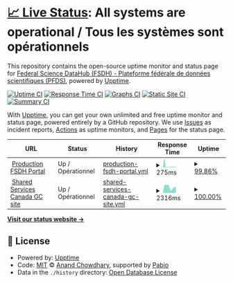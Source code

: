 # [📈 Live Status](https://fsdh-pfds.github.io/status-statut): <!--live status--> **All systems are operational / Tous les systèmes sont opérationnels**

This repository contains the open-source uptime monitor and status page for [Federal Science DataHub (FSDH) - Plateforme fédérale de données scientifiques (PFDS)](https://sds.canada.ca/), powered by [Upptime](https://github.com/upptime/upptime).

[![Uptime CI](https://github.com/fsdh-pfds/status-statut/workflows/Uptime%20CI/badge.svg)](https://github.com/fsdh-pfds/status-statut/actions?query=workflow%3A%22Uptime+CI%22)
[![Response Time CI](https://github.com/fsdh-pfds/status-statut/workflows/Response%20Time%20CI/badge.svg)](https://github.com/fsdh-pfds/status-statut/actions?query=workflow%3A%22Response+Time+CI%22)
[![Graphs CI](https://github.com/fsdh-pfds/status-statut/workflows/Graphs%20CI/badge.svg)](https://github.com/fsdh-pfds/status-statut/actions?query=workflow%3A%22Graphs+CI%22)
[![Static Site CI](https://github.com/fsdh-pfds/status-statut/workflows/Static%20Site%20CI/badge.svg)](https://github.com/fsdh-pfds/status-statut/actions?query=workflow%3A%22Static+Site+CI%22)
[![Summary CI](https://github.com/fsdh-pfds/status-statut/workflows/Summary%20CI/badge.svg)](https://github.com/fsdh-pfds/status-statut/actions?query=workflow%3A%22Summary+CI%22)

With [Upptime](https://upptime.js.org), you can get your own unlimited and free uptime monitor and status page, powered entirely by a GitHub repository. We use [Issues](https://github.com/fsdh-pfds/status-statut/issues) as incident reports, [Actions](https://github.com/fsdh-pfds/status-statut/actions) as uptime monitors, and [Pages](https://fsdh-pfds.github.io/status-statut) for the status page.

<!--start: status pages-->
<!-- This summary is generated by Upptime (https://github.com/upptime/upptime) -->
<!-- Do not edit this manually, your changes will be overwritten -->
<!-- prettier-ignore -->
| URL | Status | History | Response Time | Uptime |
| --- | ------ | ------- | ------------- | ------ |
| <img alt="" src="https://icons.duckduckgo.com/ip3/federal-science-datahub.canada.ca.ico" height="13"> [Production FSDH Portal](https://federal-science-datahub.canada.ca/login) | Up / Opérationnel | [production-fsdh-portal.yml](https://github.com/fsdh-pfds/status-statut/commits/HEAD/history/production-fsdh-portal.yml) | <details><summary><img alt="Response time graph" src="./graphs/production-fsdh-portal/response-time-week.png" height="20"> 275ms</summary><br><a href="https://fsdh-pfds.github.io/status-statut/history/production-fsdh-portal"><img alt="Response time 334" src="https://img.shields.io/endpoint?url=https%3A%2F%2Fraw.githubusercontent.com%2Ffsdh-pfds%2Fstatus-statut%2FHEAD%2Fapi%2Fproduction-fsdh-portal%2Fresponse-time.json"></a><br><a href="https://fsdh-pfds.github.io/status-statut/history/production-fsdh-portal"><img alt="24-hour response time 228" src="https://img.shields.io/endpoint?url=https%3A%2F%2Fraw.githubusercontent.com%2Ffsdh-pfds%2Fstatus-statut%2FHEAD%2Fapi%2Fproduction-fsdh-portal%2Fresponse-time-day.json"></a><br><a href="https://fsdh-pfds.github.io/status-statut/history/production-fsdh-portal"><img alt="7-day response time 275" src="https://img.shields.io/endpoint?url=https%3A%2F%2Fraw.githubusercontent.com%2Ffsdh-pfds%2Fstatus-statut%2FHEAD%2Fapi%2Fproduction-fsdh-portal%2Fresponse-time-week.json"></a><br><a href="https://fsdh-pfds.github.io/status-statut/history/production-fsdh-portal"><img alt="30-day response time 391" src="https://img.shields.io/endpoint?url=https%3A%2F%2Fraw.githubusercontent.com%2Ffsdh-pfds%2Fstatus-statut%2FHEAD%2Fapi%2Fproduction-fsdh-portal%2Fresponse-time-month.json"></a><br><a href="https://fsdh-pfds.github.io/status-statut/history/production-fsdh-portal"><img alt="1-year response time 334" src="https://img.shields.io/endpoint?url=https%3A%2F%2Fraw.githubusercontent.com%2Ffsdh-pfds%2Fstatus-statut%2FHEAD%2Fapi%2Fproduction-fsdh-portal%2Fresponse-time-year.json"></a></details> | <details><summary><a href="https://fsdh-pfds.github.io/status-statut/history/production-fsdh-portal">99.86%</a></summary><a href="https://fsdh-pfds.github.io/status-statut/history/production-fsdh-portal"><img alt="All-time uptime 91.88%" src="https://img.shields.io/endpoint?url=https%3A%2F%2Fraw.githubusercontent.com%2Ffsdh-pfds%2Fstatus-statut%2FHEAD%2Fapi%2Fproduction-fsdh-portal%2Fuptime.json"></a><br><a href="https://fsdh-pfds.github.io/status-statut/history/production-fsdh-portal"><img alt="24-hour uptime 100.00%" src="https://img.shields.io/endpoint?url=https%3A%2F%2Fraw.githubusercontent.com%2Ffsdh-pfds%2Fstatus-statut%2FHEAD%2Fapi%2Fproduction-fsdh-portal%2Fuptime-day.json"></a><br><a href="https://fsdh-pfds.github.io/status-statut/history/production-fsdh-portal"><img alt="7-day uptime 99.86%" src="https://img.shields.io/endpoint?url=https%3A%2F%2Fraw.githubusercontent.com%2Ffsdh-pfds%2Fstatus-statut%2FHEAD%2Fapi%2Fproduction-fsdh-portal%2Fuptime-week.json"></a><br><a href="https://fsdh-pfds.github.io/status-statut/history/production-fsdh-portal"><img alt="30-day uptime 99.84%" src="https://img.shields.io/endpoint?url=https%3A%2F%2Fraw.githubusercontent.com%2Ffsdh-pfds%2Fstatus-statut%2FHEAD%2Fapi%2Fproduction-fsdh-portal%2Fuptime-month.json"></a><br><a href="https://fsdh-pfds.github.io/status-statut/history/production-fsdh-portal"><img alt="1-year uptime 91.88%" src="https://img.shields.io/endpoint?url=https%3A%2F%2Fraw.githubusercontent.com%2Ffsdh-pfds%2Fstatus-statut%2FHEAD%2Fapi%2Fproduction-fsdh-portal%2Fuptime-year.json"></a></details>
| <img alt="" src="https://icons.duckduckgo.com/ip3/www.canada.ca.ico" height="13"> [Shared Services Canada GC site](https://www.canada.ca/en/shared-services.html) | Up / Opérationnel | [shared-services-canada-gc-site.yml](https://github.com/fsdh-pfds/status-statut/commits/HEAD/history/shared-services-canada-gc-site.yml) | <details><summary><img alt="Response time graph" src="./graphs/shared-services-canada-gc-site/response-time-week.png" height="20"> 2316ms</summary><br><a href="https://fsdh-pfds.github.io/status-statut/history/shared-services-canada-gc-site"><img alt="Response time 2362" src="https://img.shields.io/endpoint?url=https%3A%2F%2Fraw.githubusercontent.com%2Ffsdh-pfds%2Fstatus-statut%2FHEAD%2Fapi%2Fshared-services-canada-gc-site%2Fresponse-time.json"></a><br><a href="https://fsdh-pfds.github.io/status-statut/history/shared-services-canada-gc-site"><img alt="24-hour response time 3104" src="https://img.shields.io/endpoint?url=https%3A%2F%2Fraw.githubusercontent.com%2Ffsdh-pfds%2Fstatus-statut%2FHEAD%2Fapi%2Fshared-services-canada-gc-site%2Fresponse-time-day.json"></a><br><a href="https://fsdh-pfds.github.io/status-statut/history/shared-services-canada-gc-site"><img alt="7-day response time 2316" src="https://img.shields.io/endpoint?url=https%3A%2F%2Fraw.githubusercontent.com%2Ffsdh-pfds%2Fstatus-statut%2FHEAD%2Fapi%2Fshared-services-canada-gc-site%2Fresponse-time-week.json"></a><br><a href="https://fsdh-pfds.github.io/status-statut/history/shared-services-canada-gc-site"><img alt="30-day response time 2362" src="https://img.shields.io/endpoint?url=https%3A%2F%2Fraw.githubusercontent.com%2Ffsdh-pfds%2Fstatus-statut%2FHEAD%2Fapi%2Fshared-services-canada-gc-site%2Fresponse-time-month.json"></a><br><a href="https://fsdh-pfds.github.io/status-statut/history/shared-services-canada-gc-site"><img alt="1-year response time 2362" src="https://img.shields.io/endpoint?url=https%3A%2F%2Fraw.githubusercontent.com%2Ffsdh-pfds%2Fstatus-statut%2FHEAD%2Fapi%2Fshared-services-canada-gc-site%2Fresponse-time-year.json"></a></details> | <details><summary><a href="https://fsdh-pfds.github.io/status-statut/history/shared-services-canada-gc-site">100.00%</a></summary><a href="https://fsdh-pfds.github.io/status-statut/history/shared-services-canada-gc-site"><img alt="All-time uptime 100.00%" src="https://img.shields.io/endpoint?url=https%3A%2F%2Fraw.githubusercontent.com%2Ffsdh-pfds%2Fstatus-statut%2FHEAD%2Fapi%2Fshared-services-canada-gc-site%2Fuptime.json"></a><br><a href="https://fsdh-pfds.github.io/status-statut/history/shared-services-canada-gc-site"><img alt="24-hour uptime 100.00%" src="https://img.shields.io/endpoint?url=https%3A%2F%2Fraw.githubusercontent.com%2Ffsdh-pfds%2Fstatus-statut%2FHEAD%2Fapi%2Fshared-services-canada-gc-site%2Fuptime-day.json"></a><br><a href="https://fsdh-pfds.github.io/status-statut/history/shared-services-canada-gc-site"><img alt="7-day uptime 100.00%" src="https://img.shields.io/endpoint?url=https%3A%2F%2Fraw.githubusercontent.com%2Ffsdh-pfds%2Fstatus-statut%2FHEAD%2Fapi%2Fshared-services-canada-gc-site%2Fuptime-week.json"></a><br><a href="https://fsdh-pfds.github.io/status-statut/history/shared-services-canada-gc-site"><img alt="30-day uptime 100.00%" src="https://img.shields.io/endpoint?url=https%3A%2F%2Fraw.githubusercontent.com%2Ffsdh-pfds%2Fstatus-statut%2FHEAD%2Fapi%2Fshared-services-canada-gc-site%2Fuptime-month.json"></a><br><a href="https://fsdh-pfds.github.io/status-statut/history/shared-services-canada-gc-site"><img alt="1-year uptime 100.00%" src="https://img.shields.io/endpoint?url=https%3A%2F%2Fraw.githubusercontent.com%2Ffsdh-pfds%2Fstatus-statut%2FHEAD%2Fapi%2Fshared-services-canada-gc-site%2Fuptime-year.json"></a></details>

<!--end: status pages-->

[**Visit our status website →**](https://fsdh-pfds.github.io/status-statut)

## 📄 License

- Powered by: [Upptime](https://github.com/upptime/upptime)
- Code: [MIT](./LICENSE) © [Anand Chowdhary](https://anandchowdhary.com), supported by [Pabio](https://pabio.com)
- Data in the `./history` directory: [Open Database License](https://opendatacommons.org/licenses/odbl/1-0/)

